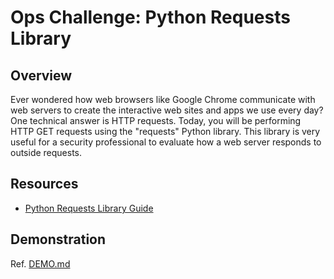 # Ops Challenge: Python Requests Library

## Overview

Ever wondered how web browsers like Google Chrome communicate with web servers to create the interactive web sites and apps we use every day? One technical answer is HTTP requests. Today, you will be performing HTTP GET requests using the "requests" Python library. This library is very useful for a security professional to evaluate how a web server responds to outside requests.

## Resources

- [Python Requests Library Guide](https://realpython.com/python-requests/)

## Demonstration

Ref. [DEMO.md](DEMO.md)
